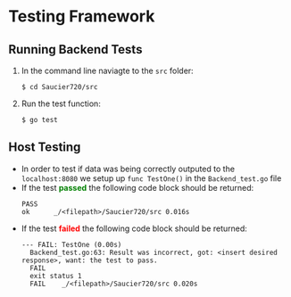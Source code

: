 # Testing Framework

## Running Backend Tests
1. In the command line naviagte to the `src` folder:
   ```
   $ cd Saucier720/src
   ```
2. Run the test function:
   ```
   $ go test
   ```

## Host Testing
- In order to test if data was being correctly outputed to the `localhost:8080` we setup up `func TestOne()` in the `Backend_test.go` file
-  If the test <span style = "color:green"> <b>passed</b> </span> the following code block should be returned:
    ```
    PASS
    ok  	_/<filepath>/Saucier720/src	0.016s
    ```
- If the test <span style = "color:red"> <b>failed</b> </span> the following code block should be returned:
  ```
  --- FAIL: TestOne (0.00s)
    Backend_test.go:63: Result was incorrect, got: <insert desired response>, want: the test to pass.
    FAIL
    exit status 1
    FAIL	_/<filepath>/Saucier720/src	0.020s
    ```